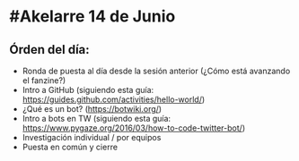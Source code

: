 # #Akelarre 14 de Junio

## Órden del día:
- Ronda de puesta al día desde la sesión anterior (¿Cómo está avanzando el fanzine?)
- Intro a GitHub (siguiendo esta guía: https://guides.github.com/activities/hello-world/)
- ¿Qué es un bot? (https://botwiki.org/)
- Intro a bots en TW (siguiendo esta guía: https://www.pygaze.org/2016/03/how-to-code-twitter-bot/)
- Investigación individual / por equipos
- Puesta en común y cierre


